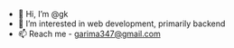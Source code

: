 - 👋 Hi, I’m @gk
- 👀 I’m interested in web development, primarily backend
- 📫 Reach me - garima347@gmail.com
